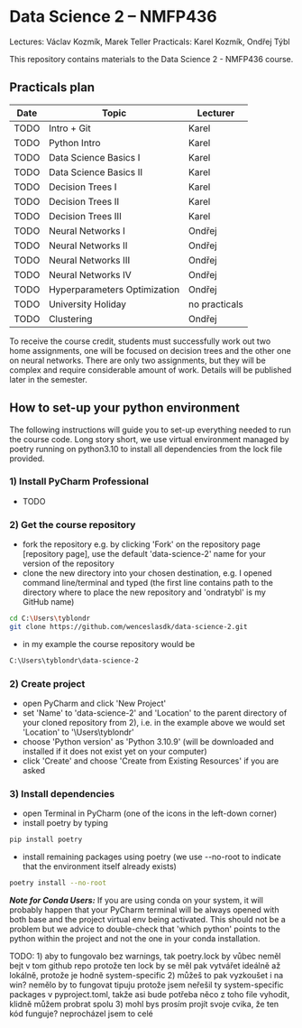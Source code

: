 # Data Science 2 – NMFP436
Lectures: Václav Kozmík, Marek Teller
Practicals: Karel Kozmík, Ondřej Týbl

This repository contains materials to the Data Science 2 - NMFP436 course.

## Practicals plan

| Date | Topic | Lecturer |
| -------- | ------- | ------- |
| TODO | Intro + Git    | Karel
| TODO | Python Intro | Karel
| TODO | Data Science Basics I | Karel
| TODO | Data Science Basics II | Karel
| TODO | Decision Trees I | Karel
| TODO | Decision Trees II | Karel
| TODO | Decision Trees III | Karel
| TODO | Neural Networks I | Ondřej
| TODO | Neural Networks II | Ondřej
| TODO | Neural Networks III | Ondřej
| TODO | Neural Networks IV | Ondřej
| TODO | Hyperparameters Optimization | Ondřej 
| TODO | University Holiday | no practicals
| TODO | Clustering | Ondřej

To receive the course credit, students must successfully work out two home assignments, 
one will be focused on decision trees and the other one on neural networks. 
There are only two assignments, but they will be complex and require considerable amount of work. 
Details will be published later in the semester.

## How to set-up your python environment

The following instructions will guide you to set-up everything needed to run the course code. Long story short, we use virtual environment managed by poetry running on python3.10 to install all dependencies from the lock file provided.

### 1) Install PyCharm Professional

- TODO

### 2) Get the course repository

- fork the repository e.g. by clicking 'Fork' on the repository page [repository page], use the default 'data-science-2' name for your version of the repository
- clone the new directory into your chosen destination, e.g. I opened command line/terminal and typed (the first line contains path to the directory where to place the new repository and 'ondratybl' is my GitHub name)
```sh
cd C:\Users\tyblondr
git clone https://github.com/wenceslasdk/data-science-2.git
```
- in my example the course repository would be
```sh
C:\Users\tyblondr\data-science-2
```

### 2) Create project

- open PyCharm and click 'New Project'
- set 'Name' to 'data-science-2' and 'Location' to the parent directory of your cloned repository from 2), i.e. in the example above we would set 'Location' to '\Users\tyblondr'
- choose 'Python version' as 'Python 3.10.9' (will be downloaded and installed if it does not exist yet on your computer)
- click 'Create' and choose 'Create from Existing Resources' if you are asked 

### 3) Install dependencies

- open Terminal in PyCharm (one of the icons in the left-down corner)
- install poetry by typing
```sh
pip install poetry
```
- install remaining packages using poetry (we use --no-root to indicate that the environment itself already exists)
```sh
poetry install --no-root
```

**_Note for Conda Users:_** If you are using conda on your system, it will probably happen that your PyCharm terminal will be always opened with both base and the project virtual env being activated. This should not be a problem but we advice to    double-check that 'which python' points to the python within the project and not the one in your conda installation.

TODO: 1) aby to fungovalo bez warnings, tak poetry.lock by vůbec neměl bejt v tom github repo protože ten lock by se měl pak vytvářet ideálně až lokálně, protože je hodně system-specific 2) můžeš to pak vyzkoušet i na win? nemělo by to fungovat tipuju protože jsem neřešil ty system-specific packages v pyproject.toml, takže asi bude potřeba něco z toho file vyhodit, klidně můžem probrat spolu 3) mohl bys prosím projít svoje cvika, že ten kód funguje? neprocházel jsem to celé
